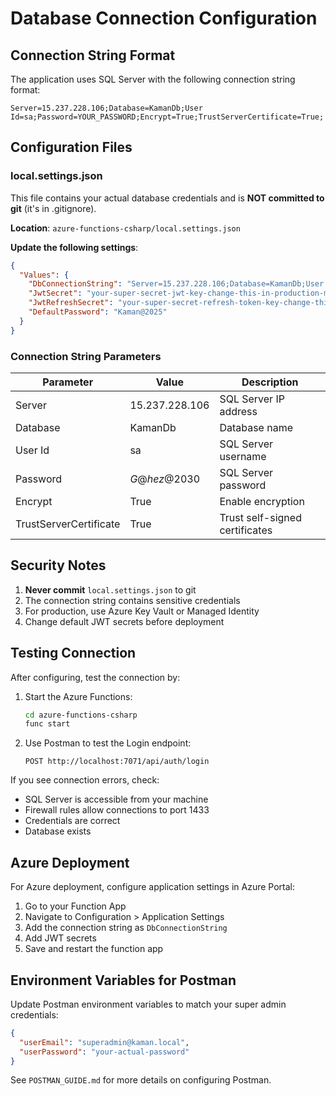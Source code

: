 # Database Connection Configuration

## Connection String Format

The application uses SQL Server with the following connection string format:

```
Server=15.237.228.106;Database=KamanDb;User Id=sa;Password=YOUR_PASSWORD;Encrypt=True;TrustServerCertificate=True;
```

## Configuration Files

### local.settings.json
This file contains your actual database credentials and is **NOT committed to git** (it's in .gitignore).

**Location**: `azure-functions-csharp/local.settings.json`

**Update the following settings**:
```json
{
  "Values": {
    "DbConnectionString": "Server=15.237.228.106;Database=KamanDb;User Id=sa;Password=$G@hez@2030$;Encrypt=True;TrustServerCertificate=True;",
    "JwtSecret": "your-super-secret-jwt-key-change-this-in-production-minimum-32-characters",
    "JwtRefreshSecret": "your-super-secret-refresh-token-key-change-this-in-production",
    "DefaultPassword": "Kaman@2025"
  }
}
```

### Connection String Parameters

| Parameter | Value | Description |
|-----------|-------|-------------|
| Server | 15.237.228.106 | SQL Server IP address |
| Database | KamanDb | Database name |
| User Id | sa | SQL Server username |
| Password | $G@hez@2030$ | SQL Server password |
| Encrypt | True | Enable encryption |
| TrustServerCertificate | True | Trust self-signed certificates |

## Security Notes

1. **Never commit** `local.settings.json` to git
2. The connection string contains sensitive credentials
3. For production, use Azure Key Vault or Managed Identity
4. Change default JWT secrets before deployment

## Testing Connection

After configuring, test the connection by:

1. Start the Azure Functions:
   ```bash
   cd azure-functions-csharp
   func start
   ```

2. Use Postman to test the Login endpoint:
   ```
   POST http://localhost:7071/api/auth/login
   ```

If you see connection errors, check:
- SQL Server is accessible from your machine
- Firewall rules allow connections to port 1433
- Credentials are correct
- Database exists

## Azure Deployment

For Azure deployment, configure application settings in Azure Portal:

1. Go to your Function App
2. Navigate to Configuration > Application Settings
3. Add the connection string as `DbConnectionString`
4. Add JWT secrets
5. Save and restart the function app

## Environment Variables for Postman

Update Postman environment variables to match your super admin credentials:

```json
{
  "userEmail": "superadmin@kaman.local",
  "userPassword": "your-actual-password"
}
```

See `POSTMAN_GUIDE.md` for more details on configuring Postman.

